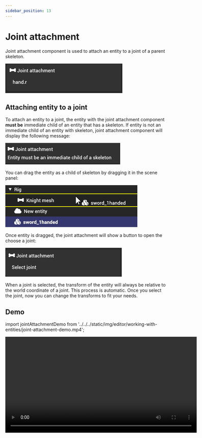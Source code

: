 ```yaml
---
sidebar_position: 13
---
```


# Joint attachment

Joint attachment component is used to attach an entity to a joint of a parent skeleton.

![Joint attachment](../../../static/img/editor/working-with-entities/joint-attachment.png)

## Attaching entity to a joint

To attach an entity to a joint, the entity with the joint attachment component **must be** immediate child of an entity that has a skeleton. If entity is not an immediate child of an entity with skeleton, joint attachment component will display the following message:

![Joint attachment not child of a skeleton](../../../static/img/editor/working-with-entities/joint-attachment-not-child-of-skeleton.png)

You can drag the entity as a child of skeleton by dragging it in the scene panel:

![Scene panel drag to skeleton](../../../static/img/editor/working-with-entities/joint-attachment-drag-entity-to-skeleton.png)

Once entity is dragged, the joint attachment will show a button to open the choose a joint:

![Joint attachment select joint](../../../static/img/editor/working-with-entities/joint-attachment-select-joint.png)

When a joint is selected, the transform of the entity will always be relative to the world coordinate of a joint. This process is automatic. Once you select the joint, now you can change the transforms to fit your needs.

## Demo

import jointAttachmentDemo from '../../../static/img/editor/working-with-entities/joint-attachment-demo.mp4';

<video src={jointAttachmentDemo} controls title="Title" width="600"></video>
